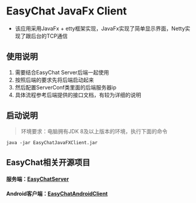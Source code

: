 # EasyChat JavaFx Client

* 该应用采用JavaFx + etty框架实现，JavaFx实现了简单显示界面，Netty实现了跟后台的TCP通信

## 使用说明
1. 需要结合EasyChat Server后端一起使用
2. 按照后端的要求先将后端启动起来
3. 然后配置ServerConf类里面的后端服务器ip
4. 具体流程参考后端提供的接口文档，有较为详细的说明

## 启动说明
> 环境要求：电脑拥有JDK 8及以上版本的环境，执行下面的命令
``` dos
java -jar EasyChatJavaFXClient.jar
```

## EasyChat相关开源项目

#### 服务端：[EasyChatServer](https://github.com/yetel/EasyChatServer)
#### Android客户端：[EasyChatAndroidClient](https://github.com/yetel/EasyChatAndroidClient)
